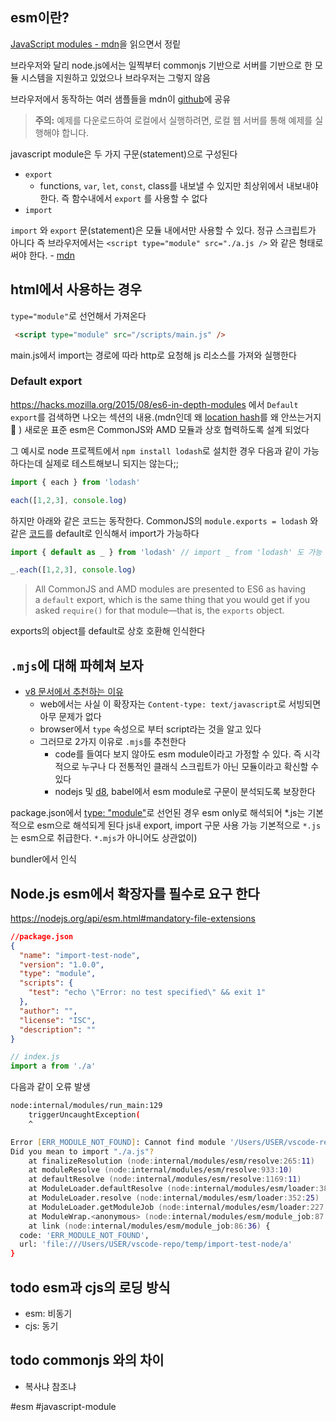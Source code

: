 ## esm이란?
[JavaScript modules - mdn](https://developer.mozilla.org/ko/docs/Web/JavaScript/Guide/Modules)을 읽으면서 정맅

브라우저와 달리 node.js에서는 일찍부터 commonjs 기반으로 서버를 기반으로 한 모듈 시스템을 지원하고 있었으나 브라우저는 그렇지 않음

브라우저에서 동작하는 여러 샘플들을 mdn이 [github](https://github.com/mdn/js-examples/tree/main)에 공유
> **주의:** 예제를 다운로드하여 로컬에서 실행하려면, 로컬 웹 서버를 통해 예제를 실행해야 합니다.

javascript module은 두 가지 구문(statement)으로 구성된다
- `export`
	- functions, `var`, `let`, `const`, class를 내보낼 수 있지만 최상위에서 내보내야 한다. 즉 함수내에서 `export` 를 사용할 수 없다
- `import`

`import` 와 `export` 문(statement)은 모듈 내에서만 사용할 수 있다. 정규 스크립트가 아니다
즉 브라우저에서는 `<script type="module" src="./a.js />` 와 같은 형태로 써야 한다. - [mdn](https://developer.mozilla.org/ko/docs/Web/JavaScript/Guide/Modules#applying_the_module_to_your_html)

##  html에서 사용하는 경우
`type="module"`로 선언해서 가져온다
```html
 <script type="module" src="/scripts/main.js" />
```
main.js에서 import는 경로에 따라 http로 요청해 js 리소스를 가져와 실행한다

###  Default export
https://hacks.mozilla.org/2015/08/es6-in-depth-modules 에서 `Default export`를 검색하면 나오는 섹션의 내용.(mdn인데 왜 [location hash](https://developer.mozilla.org/en-US/docs/Web/API/Location/hash)를 왜 안쓰는거지🤔 )
새로운 표준 esm은 CommonJS와 AMD 모듈과 상호 협력하도록 설계 되었다

그 예시로 node 프로젝트에서  `npm install lodash`로 설치한 경우 다음과 같이 가능하다는데 실제로 테스트해보니 되지는 않는다;;

```js
import { each } from 'lodash'

each([1,2,3], console.log)
```

하지만 아래와 같은 코드는 동작한다. CommonJS의 `module.exports = lodash` 와 같은 [코드](https://github.com/lodash/lodash/blob/f299b52f39486275a9e6483b60a410e06520c538/dist/lodash.js#L17201)를 default로 인식해서 import가 가능하다

```js
import { default as _ } from 'lodash' // import _ from 'lodash' 도 가능

_.each([1,2,3], console.log)
```

> All CommonJS and AMD modules are presented to ES6 as having a `default` export, which is the same thing that you would get if you asked `require()` for that module—that is, the `exports` object.

exports의 object를 default로 상호 호환해 인식한다

## `.mjs`에 대해 파헤쳐 보자
- [v8 문서에서 추천하는 이유](https://v8.dev/features/modules#mjs)
	- web에서는 사실 이 확장자는 `Content-type: text/javascript`로 서빙되면 아무 문제가 없다
	- browser에서 `type` 속성으로 부터 script라는 것을 알고 있다
	- 그러므로 2가지 이유로 `.mjs`를 추천한다
		- code를 들여다 보지 않아도 esm module이라고 가정할 수 있다. 즉 시각적으로 누구나 다 전통적인 클래식 스크립트가 아닌 모듈이라고 확신할 수 있다
		- nodejs 및 [d8](https://v8.dev/docs/d8), babel에서 esm module로 구문이 분석되도록 보장한다


package.json에서 [type: "module"](https://nodejs.org/api/packages.html#type)로  선언된 경우 esm only로 해석되어 *.js는 기본적으로 esm으로 해석되게 된다
 js내 export, import 구문 사용 가능
기본적으로 `*.js`는 esm으로 취급한다. `*.mjs`가 아니어도 상관없이)

bundler에서 인식

## Node.js esm에서 확장자를 필수로 요구 한다
https://nodejs.org/api/esm.html#mandatory-file-extensions

```json
//package.json
{
  "name": "import-test-node",
  "version": "1.0.0",
  "type": "module",
  "scripts": {
    "test": "echo \"Error: no test specified\" && exit 1"
  },
  "author": "",
  "license": "ISC",
  "description": ""
}
```

```js
// index.js
import a from './a'
```

다음과 같이 오류 발생
```zsh
node:internal/modules/run_main:129
    triggerUncaughtException(
    ^

Error [ERR_MODULE_NOT_FOUND]: Cannot find module '/Users/USER/vscode-repo/temp/import-test-node/a' imported from /Users/USER/vscode-repo/temp/import-test-node/import.js
Did you mean to import "./a.js"?
    at finalizeResolution (node:internal/modules/esm/resolve:265:11)
    at moduleResolve (node:internal/modules/esm/resolve:933:10)
    at defaultResolve (node:internal/modules/esm/resolve:1169:11)
    at ModuleLoader.defaultResolve (node:internal/modules/esm/loader:383:12)
    at ModuleLoader.resolve (node:internal/modules/esm/loader:352:25)
    at ModuleLoader.getModuleJob (node:internal/modules/esm/loader:227:38)
    at ModuleWrap.<anonymous> (node:internal/modules/esm/module_job:87:39)
    at link (node:internal/modules/esm/module_job:86:36) {
  code: 'ERR_MODULE_NOT_FOUND',
  url: 'file:///Users/USER/vscode-repo/temp/import-test-node/a'
}
```

## todo esm과 cjs의 로딩 방식
- esm: 비동기
- cjs: 동기

## todo commonjs 와의 차이
- 복사냐 참조냐

#esm #javascript-module